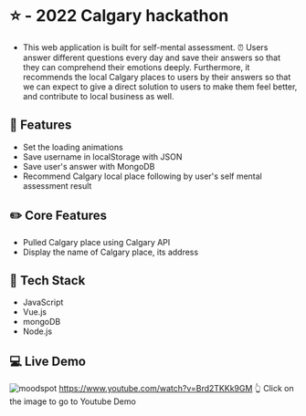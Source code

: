 # ⭐ <MOOD SPOT> - 2022 Calgary hackathon 
- This web application is built for self-mental assessment. ⏰ Users answer different questions every day and save their answers so that they can comprehend their emotions deeply. Furthermore, it recommends the local Calgary places to users by their answers so that we can expect to give a direct solution to users to make them feel better, and contribute to local business as well. 

## 🌱 Features 
- Set the loading animations
- Save username in localStorage with JSON
- Save user's answer with MongoDB
- Recommend Calgary local place following by user's self mental assessment result

## ✏️ Core Features
- Pulled Calgary place using Calgary API
- Display the name of Calgary place, its address

## 📌 Tech Stack
- JavaScript
- Vue.js
- mongoDB
- Node.js

## :computer: Live Demo
![moodspot](https://user-images.githubusercontent.com/97131199/168886674-a66bd60b-feb7-4ef5-9b83-1a5d1554a921.gif)
https://www.youtube.com/watch?v=Brd2TKKk9GM
:point_up_2: Click on the image to go to Youtube Demo
